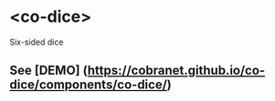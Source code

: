 # \<co-dice\>

Six-sided dice

## See [DEMO] (https://cobranet.github.io/co-dice/components/co-dice/)
